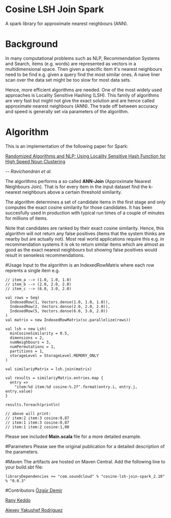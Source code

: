 # Cosine LSH Join Spark

A spark library for approximate nearest neighbours (ANN).

# Background

In many computational problems such as NLP, Recommendation Systems and Search,
items (e.g. words) are represented as vectors in a multidimensional space.
Then given a specific item it's nearest neighbours need to be find e.g. given
a query find the most similar ones. A naive liner scan over the data set might
be too slow for most data sets.

Hence, more efficient algorithms are needed. One of the most widely used
approaches is Locality Sensitive Hashing (LSH). This family of algorithms are
very fast but might not give the exact solution and are hence called
approximate nearest neighbours (ANN). The trade off between accuracy and speed
is generally set via parameters of the algorithm.

# Algorithm
This is an implementation of the following paper for Spark:

[Randomized Algorithms and NLP: Using Locality Sensitive Hash Function for High Speed Noun Clustering](http://dl.acm.org/citation.cfm?id=1219917)

-- <cite>Ravichandran et al.</cite>

The algorithms performs a so called **ANN-Join** (Approximate Nearest Neighbours Join). That is for every item in the input dataset find the k-nearest neighbours above a certain threshold similarity. 

The algorithm determines a set of candidate items in the first stage and only computes the exact cosine similarity for those candidates. It has been succesfully used in production with typical run times of a couple of minutes for millions of items. 

Note that candidates are ranked by their exact cosine similarity. Hence, this algorithm will not return any false positives (items that the system thinks are nearby but are actually not). Most real world applications require this e.g. in recommendation systems it is ok to return similar items which are almost as good as the exact nearest neighbours but showing false positives would result in senseless recommendations.

#Usage
Input to the algorithm is an IndexedRowMatrix where each row reprents a single item e.g.

	// item_a --> (1.0, 1.0, 1.0)
	// item_b --> (2.0, 2.0, 2.0) 
	// item_c --> (6.0, 3.0, 2.0) 

	val rows = Seq(
      IndexedRow(1, Vectors.dense(1.0, 1.0, 1.0)),
      IndexedRow(2, Vectors.dense(2.0, 2.0, 2.0)),
      IndexedRow(5, Vectors.dense(6.0, 3.0, 2.0))
    )
    val matrix = new IndexedRowMatrix(sc.parallelize(rows))

    val lsh = new Lsh(
      minCosineSimilarity = 0.5,
      dimensions = 2,
      numNeighbours = 3,
      numPermutations = 1,
      partitions = 1,
      storageLevel = StorageLevel.MEMORY_ONLY
    )

    val similariyMatrix = lsh.join(matrix)

    val results = similariyMatrix.entries.map {
      entry =>
        "item:%d item:%d cosine:%.2f".format(entry.i, entry.j, entry.value)
    }

    results.foreach(println)
    
	// above will print:
	// item:2 item:3 cosine:0,87
	// item:1 item:3 cosine:0,87
	// item:1 item:2 cosine:1,00
  
Please see included **Main.scala** file for a more detailed example.

#Parameters
Please see the original publication for a detailed description of the parameters. 

#Maven
The artifacts are hosted on Maven Central. Add the following line to your build.sbt file:
	
	libraryDependencies += "com.soundcloud" % "cosine-lsh-join-spark_2.10" % "0.0.3"

#Contributors
[Özgür Demir](https://github.com/ozgurdemir)

[Rany Keddo](https://github.com/purzelrakete/)

[Alexey Yakushef Rodriguez](https://github.com/alexeyrodriguez)